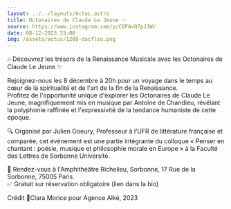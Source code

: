 ```yaml
---
layout: ../../layouts/ActuL.astro
title: Octonaires de Claude Le Jeune ✨
source: https://www.instagram.com/p/C0FAvQ7pJ3W/
date: 08-12-2023 23:00
img: /assets/actus/1208-dacflsu.png
---
```


🎶 Découvrez les trésors de la Renaissance Musicale avec les Octonaires de Claude Le Jeune ✨

Rejoignez-nous les 8 décembre à 20h pour un voyage dans le temps au cœur de la spiritualité et de l'art de la fin de la Renaissance.  
Profitez de l'opportunité unique d'explorer les Octonaires de Claude Le Jeune, magnifiquement mis en musique par Antoine de Chandieu, révélant la polyphonie raffinée et l'expressivité de la tendance humaniste de cette époque.

🔍 Organisé par Julien Goeury, Professeur à l’UFR de littérature française et comparée, cet événement est une partie intégrante du colloque « Penser en chantant : poésie, musique et philosophie morale en Europe » à la Faculté des Lettres de Sorbonne Université.

📍 Rendez-vous à l'Amphithéâtre Richelieu, Sorbonne, 17 Rue de la Sorbonne, 75005 Paris.  
✅ Gratuit sur réservation obligatoire (lien dans la bio)  

Crédit 📸Clara Morice pour Agence Alké, 2023
